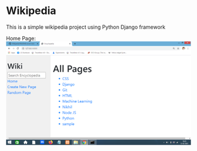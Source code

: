 # Wikipedia
This is a simple wikipedia project using Python Django framework

Home Page:
<img src="readmeimages\home.png">
